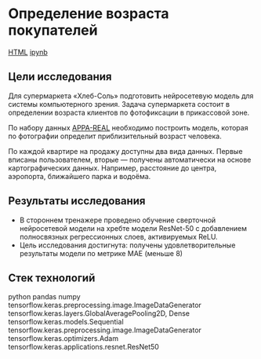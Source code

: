 # Определение возраста покупателей

[HTML](https://github.com/burooom/yp_ml_projects/tree/main/Computer_vision-regression/Computer_vision-regression.html)     [ipynb](https://github.com/burooom/yp_ml_projects/tree/main/Computer_vision-regression/Computer_vision-regression.ipynb)

## Цели исследования
Для супермаркета «Хлеб-Соль» подготовить нейросетевую модель для системы компьютерного зрения. Задача супермаркета состоит в определении возраста клиентов по фотофиксации в прикассовой зоне.

По набору данных <a href='https://chalearnlap.cvc.uab.cat/dataset/26/description/'>APPA-REAL</a> необходимо построить модель, которая по фотографии определит приблизительный возраст человека.

По каждой квартире на продажу доступны два вида данных. Первые вписаны пользователем, вторые — получены автоматически на основе картографических данных. Например, расстояние до центра, аэропорта, ближайшего парка и водоёма.
## Результаты исследования
- В стороннем тренажере проведено обучение сверточной нейросетевой модели на хребте модели ResNet-50 с добавлением полносвязных регрессионных слоев, активируемых ReLU.
- Цель исследования достигнута: получены удовлетворительные результаты модели по метрике МАЕ (меньше 8)

## Стек технологий
python
pandas
numpy
tensorflow.keras.preprocessing.image.ImageDataGenerator
tensorflow.keras.layers.GlobalAveragePooling2D, Dense
tensorflow.keras.models.Sequential
tensorflow.keras.preprocessing.image.ImageDataGenerator
tensorflow.keras.optimizers.Adam
tensorflow.keras.applications.resnet.ResNet50


